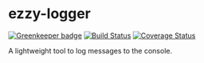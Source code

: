 # ezzy-logger

[![Greenkeeper badge](https://badges.greenkeeper.io/ezzygemini/ezzy-logger.svg)](https://greenkeeper.io/)
[![Build Status](https://travis-ci.org/ezzygemini/ezzy-logger.svg?branch=master)](https://travis-ci.org/ezzygemini/ezzy-logger)
[![Coverage Status](https://coveralls.io/repos/github/ezzygemini/ezzy-logger/badge.svg?branch=master)](https://coveralls.io/github/ezzygemini/ezzy-logger?branch=master)


A lightweight tool to log messages to the console.